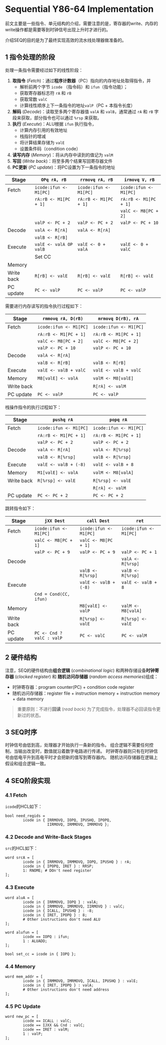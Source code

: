 
# Sequential Y86-64 Implementation

前文主要是一些指令、单元结构的介绍，需要注意的是，寄存器的write、内存的write操作都是需要等到时钟信号出现上升时才进行的。

介绍SEQ的目的是为了最终实现高效的流水线处理器做准备的。

## 1 指令处理的阶段

处理一条指令需要经过如下的线性阶段：

1. **取指令** (*Fetch*)：通过**程序计数器**（PC）指向的内存地址处取得指令，并
	- 解析前两个字节 `icode` （指令码）和 `ifun`（指令功能）；
	- 获取寄存器标志符 `rA` 和 `rB`
	- 获取常数 `valC`
	- 计算线性顺序上下一条指令的地址`valP`（PC + 本指令长度）
2. **解码** (*Decode*)：读取至多两个寄存器值 `valA` 和 `valB`，通常通过 `rA` 和 `rB` 字段来获取，部分指令也可以通过 `%rsp` 来获取。
3. **执行** (*Execute*)：ALU根据 `ifun` 执行指令，
	- 计算内存引用的有效地址
	- 栈指针的增减
	- 将计算结果存储为 `valE`
	- 设置条件码（condition code）
4. **读写内存** (*Memory*)：将从内存中读到的值记为 `valM`
5. **写回** (*Write back*)：将至多两个结果写回寄存器文件
6. **PC更新** (*PC update*)：将PC设置为下一条指令的地址

|  Stage   | `OPq rA, rB`  | `rrmovq rA, rB` | `irmovq V, rB` |
|  ----  | ----  | ---- | ---- |
| Fetch  | `icode:ifun <- M1[PC]` | `icode:ifun <- M1[PC]` | `icode:ifun <- M1[PC]` |
|  | `rA:rB <- M1[PC + 1]` | `rA:rB <- M1[PC + 1]` | `rA:rB <- M1[PC + 1]` |
|  | | | `valC <- M8[PC + 2]` |
|  | `valP <- PC + 2` | `valP <- PC + 2` | `valP <- PC + 10` |
| Decode | `valA <- R[rA]` | `valA <- R[rA]` | |
|  | `valB <- R[rB]` | | |
| Execute | `valE <- valA OP valB` | `valE <- 0 + valA` | `valE <- 0 + valC` |
|  | Set CC | | |
| Memory | | | |
| Write back | `R[rB] <- valE` | `R[rB] <- valE` | `R[rB] <- valE` |
| PC update | `PC <- valP` | `PC <- valP` | `PC <- valP` |

需要进行内存读写的指令执行过程如下：

| Stage | `rmmovq rA, D(rB)` | `mrmovq D(rB), rA` |
| - | - | - |
| Fetch | `icode:ifun <- M1[PC]` | `icode:ifun <- M1[PC]` |
| | `rA:rB <- M1[PC + 1]` | `rA:rB <- M1[PC + 1]` |
| | `valC <- M8[PC + 2]` | `valC <- M8[PC + 2]` |
| | `valP <- PC + 10` | `valP <- PC + 10` |
| Decode | `valA <- R[rA]` | |
| | `valB <- R[rB]` | `valB <- R[rB]` |
| Execute | `valE <- valB + valC` | `valE <- valB + valC` |
| Memory | `M8[valE] <- valA` | `valM <- M8[valE]` |
| Write back | | `R[rA] <- valM` |
| PC update | `PC <- valP` | `PC <- valP` |

栈操作指令的执行过程如下：

|  Stage  |  `pushq rA`  |  `popq rA`  |
|  -  |  -  |  -  |
| Fetch | `icode:ifun <- M1[PC]` | `icode:ifun <- M1[PC]` |
| | `rA:rB <- M1[PC + 1]` | `rA:rB <- M1[PC + 1]` |
| | `valP <- PC + 2` | `valP <- PC + 2` |
| Decode | `valA <- R[rA]` | `valA <- R[%rsp]` |
| | `valB <- R[%rsp]` | `valB <- R[%rsp]` |
| Execute | `valE <- valB + (-8)` | `valE <- valB + 8` |
| Memory | `M1[valE] <- valA` | `valM <- M8[valA]` |
| Write back | `R[%rsp] <- valE` | `R[%rsp] <- valE` |
| | | `R[rA] <- valM` |
| PC update | `PC <- PC + 2` | `PC <- PC + 2` |

跳转指令如下：

|  Stage  |  `jXX Dest`  |  `call Dest`  |  `ret`  |
|  -  |  -  |  -  |  -  |
|  Fetch  | `icode:ifun <- M1[PC]` | `icode:ifun <- M1[PC]` | `icode:ifun <- M1[PC]` |
| | `valC <- M8[PC + 1]` | `valC <- M8[PC + 1]` | |
| | `valP <- PC + 9` | `valP <- PC + 9` | `valP <- PC + 1` |
| Decode | | | `valA <- R[%rsp]` |
| | | `valB <- R[%rsp]` | `valB <- R[%rsp]` | 
| Execute | | `valE <- valB + (-8)` | `valE <- valB + 8` |
| | `Cnd = Cond(CC, ifun)` | | | 
| Memory | | `M8[valE] <- valP` | `valM <- M8[valA]` |
| Write back | | `R[%rsp] <- valE` | `R[%rsp] <- valE` |
| PC update | `PC <- Cnd ? valC : valP` | `PC <- valC` | `PC <- valM` |


## 2 硬件结构

注意，SEQ的硬件结构由**组合逻辑** (*combinational logic*) 和两种存储设备**时钟寄存器** (*clocked register*) 和 **随机访问存储器** (*random access memories*)组成：
- 时钟寄存器：program counter(PC) + condition code register
- 随机访问存储器：register file + instruction memory + instruction memory + data memory

>重要原则：不进行**回读** (*read back*)
>为了完成指令，处理器不必回读指令更新过的状态。

## 3 SEQ时序

时钟信号由低到高，处理器才开始执行一条新的指令。
组合逻辑不需要任何控制，当输出改变时，数值就沿着数字电路进行传递。
时钟寄存器则只有在时钟信号由低电平升到高电平时才会把新的值写到寄存器内。
随机访问存储器在逻辑上假设和组合逻辑一致。

## 4 SEQ阶段实现

### 4.1 Fetch

`icode`的HCL如下：
```HCL
bool need_regids = 
		icode in { IRRMOVQ, IOPQ, IPUSHQ, IPOPQ,
				   IIRMOVQ, IRMMOVQ, IMRMOVQ };
```

### 4.2 Decode and Write-Back Stages

`src`的HCL如下：
```HCL
word srcA = [
		icode in { IRRMOVQ, IRMMOVQ, IOPQ, IPUSHQ } : rA;
		icode in { IPOPQ, IRET } : RRSP;
		1: RNOME; # DOn't need register
];
```

### 4.3 Execute
```HCL
word aluA = [
		icode in { IRRMOVQ, IOPQ } : valA;
		icode in { IRMMOVQ, IMRMOVQ, IIRMOVQ } : valC;
		icode in { ICALL, IPUSHQ } : -8;
		icode in { IRET, IPOPQ } : 8;
		# Other instructions don't need ALU
];
```

```HCL
word alufun = [
		icode == IOPQ : ifun;
		1 : ALUADD;
];
```

```HCL
bool set_cc = icode in { IOPQ };
```

### 4.4 Memory

```HCL
word mem_addr = [
		icode in { IRMMOVQ, IMRMOVQ, ICALL, IPUSHQ } : valE;
		icode in { IRET, IPOPQ } : valA;
		# Other instructions don't need address
];
```

### 4.5 PC Update

```HCL
word new_pc = [
		icode == ICALL : valC;
		icode == IJXX && Cnd : valC;
		icode == IRET : valM;
		1 : valP;
];
```

#
